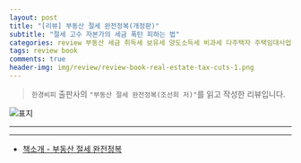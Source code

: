 ```yaml
---  
layout: post  
title: "[리뷰] 부동산 절세 완전정복(개정판)"  
subtitle: "절세 고수 자본가의 세금 폭탄 피하는 법"  
categories: review 부동산 세금 취득세 보유세 양도소득세 비과세 다주택자 주택임대사업자 종합소득세 증여세 상속세 
tags: review book    
comments: true  
header-img: img/review/review-book-real-estate-tax-cuts-1.png
---  
```

  
> `한경비피` 출판사의 `"부동산 절세 완전정복(조선희 저)"`를 읽고 작성한 리뷰입니다.  

![표지](https://theorydb.github.io/assets/img/review/review-book-real-estate-tax-cuts-1.png)  

---

---

* [책소개 - 부동산 절세 완전정복](http://www.yes24.com/Product/Goods/102414250)


